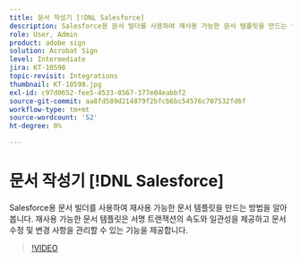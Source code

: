 ```yaml
---
title: 문서 작성기 [!DNL Salesforce]
description: Salesforce용 문서 빌더를 사용하여 재사용 가능한 문서 템플릿을 만드는 방법을 알아봅니다
role: User, Admin
product: adobe sign
solution: Acrobat Sign
level: Intermediate
jira: KT-10598
topic-revisit: Integrations
thumbnail: KT-10598.jpg
exl-id: c97d0652-fee5-4533-8567-377e04eabbf2
source-git-commit: aa8fd589d214879f2bfcb6bc54576c707532fd6f
workflow-type: tm+mt
source-wordcount: '52'
ht-degree: 0%

---
```


# 문서 작성기 [!DNL Salesforce]

Salesforce용 문서 빌더를 사용하여 재사용 가능한 문서 템플릿을 만드는 방법을 알아봅니다. 재사용 가능한 문서 템플릿은 서명 트랜잭션의 속도와 일관성을 제공하고 문서 수정 및 변경 사항을 관리할 수 있는 기능을 제공합니다.

>[!VIDEO](https://video.tv.adobe.com/v/3409414?quality=12&learn=on&hidetitle=true)
